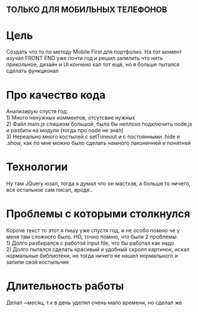 <h2>ТОЛЬКО ДЛЯ МОБИЛЬНЫХ ТЕЛЕФОНОВ</h2>

# Цель
Создать что то по методу Mobile First для портфолио. На тот момент изучал FRONT END уже почти год и решил запилить что нить прикольное, дизайн и UI кончено кал тот ещё, но я больше пытался сделать функционал

<h1>Про качество кода</h1>
Анализирую спустя год:</br>
  1) Много ненужных комментов, отсутсвие нужных</br>
  2) Файл main.js слишком большой, было бы неплохо подключить node.js и разбить на модули (тогда про node не знал)</br>
  3) Нереально много костылей с setTimeout и с постоянными .hide и .show, как по мне можно было сделать намного лаконичней и понятней </br>

<h1>Технологии</h1>
Ну там JQuery юзал, тогда я думал что он мастхэв, а больше то ничего, все остальное сам писал, вроде..

<h1>Проблемы с которыми столкнулся</h1>
Короче текст то этот я пишу уже спустя год, и не особо помню че у меня там сложного было. НО, точно помню, что были 2 проблемы: <br>
1) Долго разбирался с работой input file, что бы работал как надо<br>
2) Долго пытался сделать красивый и удобный скролл картинок, искал нормальные библиотеки, но тогда ничего не нашел нормального и запили свой костыльчик

<h1>Длительность работы</h1>
Делал ~месяц, т.к в день уделял очень мало времени, но сделал же
